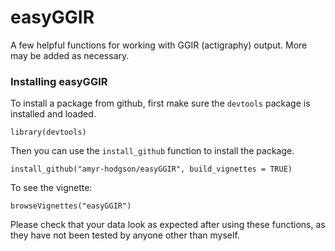 # easyGGIR
A few helpful functions for working with GGIR (actigraphy) output. More may be added as necessary.

### Installing easyGGIR

To install a package from github, first make sure the `devtools` package is installed and loaded. 

```{r}
library(devtools)
```
Then you can use the `install_github` function to install the package.

```{r}
install_github("amyr-hodgson/easyGGIR", build_vignettes = TRUE)
```
To see the vignette:

```{r}
browseVignettes("easyGGIR")
```
Please check that your data look as expected after using these functions, as they have not been tested by anyone other than myself.
